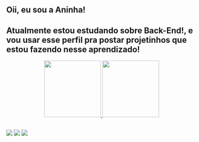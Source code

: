 ## Oii, eu sou a Aninha!
## Atualmente estou estudando sobre Back-End!, e vou usar esse perfil pra postar projetinhos que estou fazendo nesse aprendizado!

<div align="center">
  <a href="https://github.com/anahelenateodoro">
  <img height="150em" src="https://github-readme-stats.vercel.app/api?username=anahelenateodoro&show_icons=true&theme=vue&include_all_commits=true&count_private=true"/>
  <img height="150em" src="https://github-readme-stats.vercel.app/api/top-langs/?username=anahelenateodoro&layout=compact&langs_count=7&theme=vue"/>
</div>
  
 ##
 
<div> 
  <a href="https://www.instagram.com/annaftx_/" target="_blank"><img src="https://img.shields.io/badge/-Instagram-%23E4405F?style=for-the-badge&logo=instagram&logoColor=white" target="_blank"></a>
  <a href="https://www.linkedin.com/in/ana-helena-teodoro-b590831b4/" target="_blank"><img src="https://img.shields.io/badge/-LinkedIn-%230077B5?style=for-the-badge&logo=linkedin&logoColor=white" target="_blank"></a> 
   <a href = "mailto:anahelenafaustinoteodoro@gmail.com"><img src="https://img.shields.io/badge/-Gmail-%23333?style=for-the-badge&logo=gmail&logoColor=white" target="_blank"></a>
